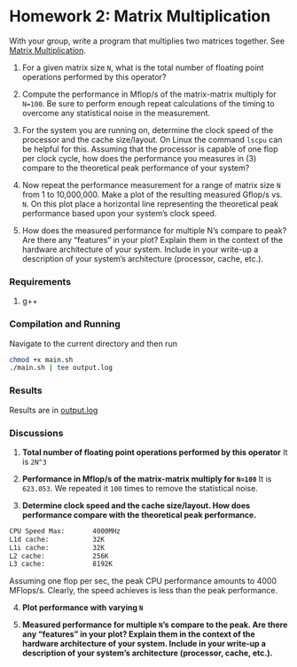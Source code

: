 # Homework 2: Matrix Multiplication

With your group, write a program that multiplies two matrices together. See [Matrix Multiplication](http://mathworld.wolfram.com/MatrixMultiplication.html).

1. For a given matrix size `N`, what is the total number of floating point operations performed by this operator?

2. Compute the performance in Mflop/s of the matrix-matrix multiply for `N=100`. Be sure to perform enough repeat calculations of the timing to overcome any statistical noise in the measurement.

3. For the system you are running on, determine the clock speed of the processor and the cache size/layout. On Linux the command ```lscpu``` can be helpful for this. Assuming that the processor is capable of one flop per clock cycle, how does the performance you measures in (3) compare to the theoretical peak performance of your system?

4. Now repeat the performance measurement for a range of matrix size ```N``` from 1 to 10,000,000. Make a plot of the resulting measured Gflop/s vs. ```N```. On this plot place a horizontal line representing the theoretical peak performance based upon your system’s clock speed.

5. How does the measured performance for multiple N’s compare to peak? Are there any “features” in your plot? Explain them in the context of the hardware architecture of your system. Include in your write-up a description of your system’s architecture (processor, cache, etc.).


### Requirements
1. g++

### Compilation and Running
Navigate to the current directory and then run
```bash
chmod +x main.sh
./main.sh | tee output.log
```

### Results 
Results are in [output.log](output.log)

### Discussions
1. **Total number of floating point operations performed by this operator**
It is `2N^3`

2. **Performance in Mflop/s of the matrix-matrix multiply for `N=100`**
It is `623.053`. We repeated it `100` times to remove the statistical noise.

3. **Determine clock speed and the cache size/layout. How does performance compare with the theoretical peak performance.**

```bash
CPU Speed Max:       4000MHz
L1d cache:           32K
L1i cache:           32K
L2 cache:            256K
L3 cache:            8192K
```
Assuming one flop per sec, the peak CPU performance amounts to 4000 MFlops/s. Clearly, the speed achieves is less than the peak performance.

4. **Plot performance with varying `N`**

5. **Measured performance for multiple `N`’s compare to the peak. Are there any “features” in your plot? Explain them in the context of the hardware architecture of your system. Include in your write-up a description of your system’s architecture (processor, cache, etc.).**
